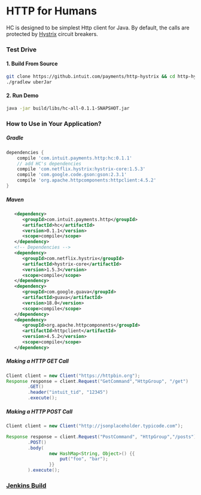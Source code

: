 # HTTP for Humans

HC is designed to be simplest Http client for Java. By default, the calls are protected by [Hystrix](https://github.com/Netflix/Hystrix/wiki) circuit breakers.


### Test Drive

#### 1. Build From Source

```sh
git clone https://github.intuit.com/payments/http-hystrix && cd http-hystrix
./gradlew uberJar
```

#### 2. Run Demo

```sh
java -jar build/libs/hc-all-0.1.1-SNAPSHOT.jar
```


### How to Use in Your Application?

##### Gradle
```groovy
dependencies {
    compile 'com.intuit.payments.http:hc:0.1.1'
    // add HC's dependencies
    compile 'com.netflix.hystrix:hystrix-core:1.5.3'
    compile 'com.google.code.gson:gson:2.3.1'
    compile 'org.apache.httpcomponents:httpclient:4.5.2'
}
```

##### Maven
```xml
   <dependency>
      <groupId>com.intuit.payments.http</groupId>
      <artifactId>hc</artifactId>
      <version>0.1.1</version>
      <scope>compile</scope>
   </dependency>
   <!-- Dependencies -->
   <dependency>
      <groupId>com.netflix.hystrix</groupId>
      <artifactId>hystrix-core</artifactId>
      <version>1.5.3</version>
      <scope>compile</scope>
   </dependency>
   <dependency>
      <groupId>com.google.guava</groupId>
      <artifactId>guava</artifactId>
      <version>18.0</version>
      <scope>compile</scope>
   </dependency>
   <dependency>
      <groupId>org.apache.httpcomponents</groupId>
      <artifactId>httpclient</artifactId>
      <version>4.5.2</version>
      <scope>compile</scope>
   </dependency>
```

##### Making a HTTP GET Call

```java
Client client = new Client("https://httpbin.org");
Response response = client.Request("GetCommand","HttpGroup", "/get")
        .GET()
        .header("intuit_tid", "12345")
        .execute();

```


##### Making a HTTP POST Call

```java
Client client = new Client("http://jsonplaceholder.typicode.com");

Response response = client.Request("PostCommand", "HttpGroup","/posts")
        .POST()
        .body(
                new HashMap<String, Object>() {{
                    put("foo", "bar");
                }}
        ).execute();

```


### [Jenkins Build](https://qbmsjenkins.payments.intuit.net/job/http-hystrix-commit/) 
